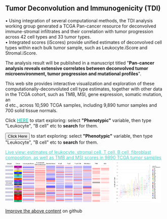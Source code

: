 ## Tumor Deconvolution and Immunogenicity (TDI)
• Using integration of several computational methods, the TDI analysis working group generated a TCGA Pan-cancer resource for deconvolved immune-stromal infiltrates and their correlation with tumor progression across 42 cell types and 33 tumor types.<br>
• Integrated scores (iScores) provide unified estimates of deconvolved cell types within each bulk tumor sample, such as Leukocyte.iScore and Stromal.iScore.<br>

The analysis result will be published in a manuscript titled "<B>Pan-cancer analysis reveals extensive correlates between deconvolved tumor microenvironment, tumor progression and mutational profiles</B>".<br>

This web site provides interactive visualization and exploration of these computationally-deconvoluted cell type estimates, together with other data in the TCGA cohort, such as TMB, MSI, gene expression, somatic mutation, an\
d etc., across 10,590 TCGA samples, including 9,890 tumor samples and 700 solid tissue normals.

Click [<span style="color:#4ecdc4;font-weight:bold">HERE</span>](/?bookmark=090c3e39c007fee19ba68eb23afe04bb) to start exploring: select <b>"Phenotypic"</b> variable, then type "Leukocyte", "B cell" etc to <b>search</b> for them.

<button class="hubButton" data-bookmark="cb84763e7bbee40a0e300c95677c72b5">Click Here</button> to start exploring: select <b>"Phenotypic"</b> variable, then type "Leukocyte", "B cell" etc to <b>search</b> for them.

[<span style="color:#4ecdc4"><u>Live view: estimates of leukocyte, stromal cell, T cell, B cell, fibroblast composition, as well as TMB and MSI scores in 9890 TCGA tumor samples</u></span>](/?bookmark=2840719fafe8c991b8a147ae6ce22041)<br>
<a href="/?bookmark=2840719fafe8c991b8a147ae6ce22041"><img src="https://github.com/ucscXena/cohortMetaData/raw/master/hub_tdi.xenahubs.net/liveview.png" style="width:65%;"></a>
<a href="/?bookmark=c8aa079f00e0e16e77108350d1c01ef2"><img src="https://github.com/ucscXena/cohortMetaData/raw/master/hub_tdi.xenahubs.net/liveview_chart.png" style="width:30%;margin-left:10px"></a>

[Improve the above content](https://github.com/ucscXena/cohortMetaData/edit/master/hub_tdi.xenahubs.net/info.mdown) on github
